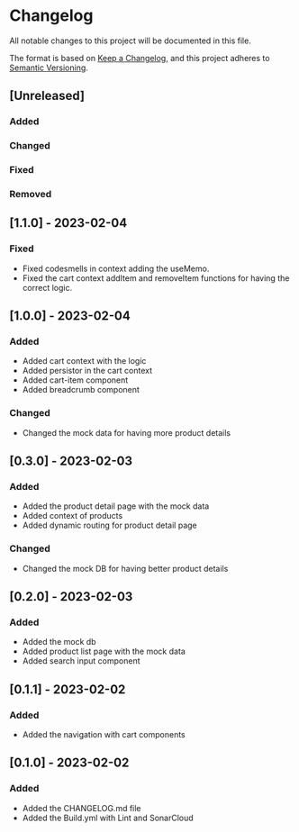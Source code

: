 # Changelog

All notable changes to this project will be documented in this file.

The format is based on [Keep a Changelog](https://keepachangelog.com/en/1.0.0/), and this project adheres to [Semantic Versioning](https://semver.org/spec/v2.0.0.html).

## [Unreleased]

### Added

### Changed

### Fixed

### Removed

## [1.1.0] - 2023-02-04

### Fixed

- Fixed codesmells in context adding the useMemo.
- Fixed the cart context addItem and removeItem functions for having the correct logic.

## [1.0.0] - 2023-02-04

### Added

- Added cart context with the logic
- Added persistor in the cart context
- Added cart-item component
- Added breadcrumb component

### Changed

- Changed the mock data for having more product details

## [0.3.0] - 2023-02-03

### Added

- Added the product detail page with the mock data
- Added context of products
- Added dynamic routing for product detail page

### Changed

- Changed the mock DB for having better product details

## [0.2.0] - 2023-02-03

### Added

- Added the mock db
- Added product list page with the mock data
- Added search input component

## [0.1.1] - 2023-02-02

### Added

- Added the navigation with cart components

## [0.1.0] - 2023-02-02

### Added

- Added the CHANGELOG.md file
- Added the Build.yml with Lint and SonarCloud
